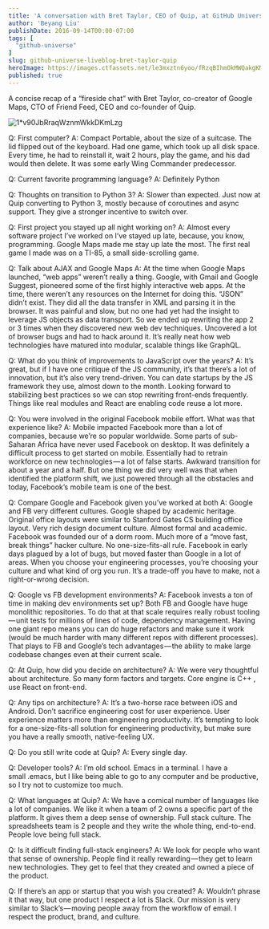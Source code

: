 ```yaml
---
title: 'A conversation with Bret Taylor, CEO of Quip, at GitHub Universe'
author: 'Beyang Liu'
publishDate: 2016-09-14T00:00-07:00
tags: [
  "github-universe"
]
slug: github-universe-liveblog-bret-taylor-quip
heroImage: https://images.ctfassets.net/le3mxztn6yoo/fRzqBIhmOkMWQakgKMcUM/6410e64b54f0002874c9f153dda056b6/1_v90JbRraqWznmWkkDKmLzg.jpeg
published: true
---
```




A concise recap of a “fireside chat” with Bret Taylor, co-creator of Google Maps, CTO of Friend Feed, CEO and co-founder of Quip.


![1*v90JbRraqWznmWkkDKmLzg](//images.contentful.com/le3mxztn6yoo/fRzqBIhmOkMWQakgKMcUM/6410e64b54f0002874c9f153dda056b6/1_v90JbRraqWznmWkkDKmLzg.jpeg)

Q: First computer?
A: Compact Portable, about the size of a suitcase. The lid flipped out of the keyboard. Had one game, which took up all disk space. Every time, he had to reinstall it, wait 2 hours, play the game, and his dad would then delete. It was some early Wing Commander predecessor.

Q: Current favorite programming language?
A: Definitely Python

Q: Thoughts on transition to Python 3?
A: Slower than expected. Just now at Quip converting to Python 3, mostly because of coroutines and async support. They give a stronger incentive to switch over.

Q: First project you stayed up all night working on?
A: Almost every software project I’ve worked on I’ve stayed up late, because, you know, programming. Google Maps made me stay up late the most. The first real game I made was on a TI-85, a small side-scrolling game.

Q: Talk about AJAX and Google Maps
A: At the time when Google Maps launched, “web apps” weren’t really a thing. Google, with Gmail and Google Suggest, pioneered some of the first highly interactive web apps. At the time, there weren’t any resources on the Internet for doing this. “JSON” didn’t exist. They did all the data transfer in XML and parsing it in the browser. It was painful and slow, but no one had yet had the insight to leverage JS objects as data transport. So we ended up rewriting the app 2 or 3 times when they discovered new web dev techniques. Uncovered a lot of browser bugs and had to hack around it. It’s really neat how web technologies have matured into modular, scalable things like GraphQL.

Q: What do you think of improvements to JavaScript over the years?
A: It’s great, but if I have one critique of the JS community, it’s that there’s a lot of innovation, but it’s also very trend-driven. You can date startups by the JS framework they use, almost down to the month. Looking forward to stabilizing best practices so we can stop rewriting front-ends frequently. Things like real modules and React are enabling code reuse a lot more.

Q: You were involved in the original Facebook mobile effort. What was that experience like?
A: Mobile impacted Facebook more than a lot of companies, because we’re so popular worldwide. Some parts of sub-Saharan Africa have never used Facebook on desktop. It was definitely a difficult process to get started on mobile. Essentially had to retrain workforce on new technologies — a lot of false starts. Awkward transition for about a year and a half. But one thing we did very well was that when identified the platform shift, we just powered through all the obstacles and today, Facebook’s mobile team is one of the best.

Q: Compare Google and Facebook given you’ve worked at both
A: Google and FB very different cultures. Google shaped by academic heritage. Original office layouts were similar to Stanford Gates CS building office layout. Very rich design document culture. Almost formal and academic. Facebook was founded our of a dorm room. Much more of a “move fast, break things” hacker culture. No one-size-fits-all rule. Facebook in early days plagued by a lot of bugs, but moved faster than Google in a lot of areas. When you choose your engineering processes, you’re choosing your culture and what kind of org you run. It’s a trade-off you have to make, not a right-or-wrong decision.

Q: Google vs FB development environments?
A: Facebook invests a ton of time in making dev environments set up? Both FB and Google have huge monolithic repositories. To do that at that scale requires really robust tooling — unit tests for millions of lines of code, dependency management. Having one giant repo means you can do huge refactors and make sure it work (would be much harder with many different repos with different processes). That plays to FB and Google’s tech advantages — the ability to make large codebase changes even at their current scale.

Q: At Quip, how did you decide on architecture?
A: We were very thoughtful about architecture. So many form factors and targets. Core engine is C++ , use React on front-end.

Q: Any tips on architecture?
A: It’s a two-horse race between iOS and Android. Don’t sacrifice engineering cost for user experience. User experience matters more than engineering productivity. It’s tempting to look for a one-size-fits-all solution for engineering productivity, but make sure you have a really smooth, native-feeling UX.

Q: Do you still write code at Quip?
A: Every single day.

Q: Developer tools?
A: I’m old school. Emacs in a terminal. I have a small .emacs, but I like being able to go to any computer and be productive, so I try not to customize too much.

Q: What languages at Quip?
A: We have a comical number of languages like a lot of companies. We like it when a team of 2 owns a specific part of the platform. It gives them a deep sense of ownership. Full stack culture. The spreadsheets team is 2 people and they write the whole thing, end-to-end. People love being full stack.

Q: Is it difficult finding full-stack engineers?
A: We look for people who want that sense of ownership. People find it really rewarding — they get to learn new technologies. They get to feel that they created and owned a piece of the product.

Q: If there’s an app or startup that you wish you created?
A: Wouldn’t phrase it that way, but one product I respect a lot is Slack. Our mission is very similar to Slack’s — moving people away from the workflow of email. I respect the product, brand, and culture.
